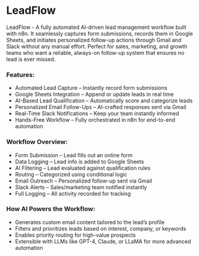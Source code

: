 # LeadFlow
LeadFlow -  A fully automated AI-driven lead management workflow built with n8n. It seamlessly captures form submissions, records them in Google Sheets, and initiates personalized follow-up actions through Gmail and Slack without any manual effort. Perfect for sales, marketing, and growth teams who want a reliable, always-on follow-up system that ensures no lead is ever missed.

### Features:
- Automated Lead Capture – Instantly record form submissions
- Google Sheets Integration – Append or update leads in real time
- AI-Based Lead Qualification – Automatically score and categorize leads
- Personalized Email Follow-Ups – AI-crafted responses sent via Gmail
- Real-Time Slack Notifications – Keep your team instantly informed
- Hands-Free Workflow – Fully orchestrated in n8n for end-to-end automation

### Workflow Overview:
- Form Submission – Lead fills out an online form
- Data Logging – Lead info is added to Google Sheets
- AI Filtering – Lead evaluated against qualification rules
- Routing – Categorized using conditional logic
- Email Outreach – Personalized follow-up sent via Gmail
- Slack Alerts – Sales/marketing team notified instantly
- Full Logging – All activity recorded for tracking

### How AI Powers the Workflow:
- Generates custom email content tailored to the lead’s profile
- Filters and prioritizes leads based on interest, company, or keywords
- Enables priority routing for high-value prospects
- Extensible with LLMs like GPT-4, Claude, or LLaMA for more advanced automation

